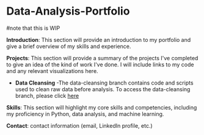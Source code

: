 # Data-Analysis-Portfolio
#note that this is WIP

**Introduction**: This section will provide an introduction to my portfolio and give a brief overview of my skills and experience.

**Projects**: This section will provide a summary of the projects I've completed to give an idea of the kind of work I've done. I will include links to my code and any relevant visualizations here.

   - **Data Cleansing**
    -The data-cleansing branch contains code and scripts used to clean raw data before analysis. 
    To access the data-cleansing branch, please click [here]([url](https://github.com/dahern/Data-Analysis-Portfolio/tree/data-cleansing))

**Skills**: This section will highlight my core skills and competencies, including my proficiency in Python, data analysis, and machine learning.

**Contact**: contact information (email, LinkedIn profile, etc.) 
